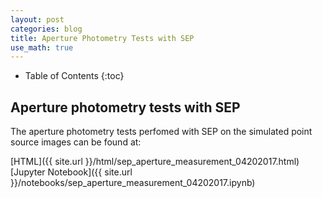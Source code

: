 ```yaml
---
layout: post
categories: blog
title: Aperture Photometry Tests with SEP
use_math: true
---
```


* Table of Contents
{:toc}


## Aperture photometry tests with SEP

The aperture photometry tests perfomed with SEP on the simulated point source images can be found at:

[HTML]({{ site.url }}/html/sep_aperture_measurement_04202017.html)
[Jupyter Notebook]({{ site.url }}/notebooks/sep_aperture_measurement_04202017.ipynb)
